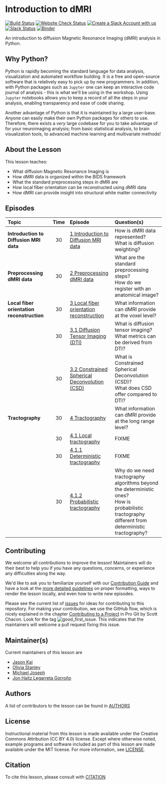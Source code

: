 # Introduction to dMRI

[![Build Status](https://github.com/carpentries-incubator/SDC-BIDS-dMRI/workflows/Build,%20test/badge.svg)](https://github.com/carpentries-incubator/SDC-BIDS-dMRI/actions?query=workflow%3A"Build%2C+test")
[![Website Check Status](https://github.com/carpentries-incubator/SDC-BIDS-dMRI/workflows/Website/badge.svg)](https://github.com/carpentries-incubator/SDC-BIDS-dMRI/actions/workflows/website.yml?query=workflow%3AWebsite)
[![Create a Slack Account with us][create_slack_svg]][slack_heroku_invite]
[![Slack Status][slack_channel_status]][slack_channel_url]
[![Binder][binder_svg]][binder_url]

An introduction to diffusion Magnetic Resonance Imaging (dMRI) analysis in
Python.

## Why Python?

Python is rapidly becoming the standard language for data analysis,
visualization and automated workflow building. It is a free and open-source
software that is relatively easy to pick up by new programmers. In addition,
with Python packages such as `Jupyter` one can keep an interactive code journal
of analysis - this is what we'll be using in the workshop. Using `Jupyter`
notebooks allows you to keep a record of all the steps in your analysis,
enabling transparency and ease of code sharing.

Another advantage of Python is that it is maintained by a large user-base.
Anyone can easily make their own Python packages for others to use. Therefore,
there exists a *very* large codebase for you to take advantage of for your
neuroimaging analysis; from basic statistical analysis, to brain visualization
tools, to advanced machine learning and multivariate methods!

## About the Lesson

This lesson teaches:

- What diffusion Magnetic Resonance Imaging is
- How dMRI data is organized within the BIDS framework
- What the standard preprocessing steps in dMRI are
- How local fiber orientation can be reconstructed using dMRI data
- How dMRI can provide insight into structural white matter connectivity

## Episodes

| Topic | Time | Episode | Question(s)                                                                  | 
| :---- | :--: | :------ | :--------------------------------------------------------------------------- |
| **Introduction to Diffusion MRI data**      | 30   | [1 Introduction to Diffusion MRI data][episode01]        | How is dMRI data represented?<br />What is diffusion weighting?                                                | 
| **Preprocessing dMRI data**      | 30   | [2 Preprocessing dMRI data][episode02]        | What are the standard preprocessing steps?<br />How do we register with an anatomical image?                                   | 
| **Local fiber orientation reconstruction**      | 30   | [3 Local fiber orientation reconstruction][episode03]        | What information can dMRI provide at the voxel level?                        | 
|       | 30   | [3\.1 Diffusion Tensor Imaging (DTI)][episode04]        | What is diffusion tensor imaging?<br />What metrics can be derived from DTI?                                            | 
|       | 30   | [3\.2 Constrained Spherical Deconvolution (CSD)][episode05]        | What is Constrained Spherical Deconvolution (CSD)?<br />What does CSD offer compared to DTI?                           | 
| **Tractography**      | 30   | [4 Tractography][episode06]        | What information can dMRI provide at the long range level?                   | 
|       | 30   | [4\.1 Local tractography][episode07]        | FIXME                                                                        | 
|       | 30   | [4\.1.1 Deterministic tractography][episode08]        | FIXME                                                                        | 
|       | 30   | [4\.1.2 Probabilistic tractography][episode09]        | Why do we need tractography algorithms beyond the deterministic ones?<br />How is probabilistic tractography different from deterministic tractography?        | 

## Contributing

We welcome all contributions to improve the lesson! Maintainers will do their best to help you if you have any
questions, concerns, or experience any difficulties along the way.

We'd like to ask you to familiarize yourself with our [Contribution Guide](CONTRIBUTING.md) and have a look at
the [more detailed guidelines][lesson-example] on proper formatting, ways to render the lesson locally, and even
how to write new episodes.

Please see the current list of [issues][link_issues] for ideas for contributing to this
repository. For making your contribution, we use the GitHub flow, which is
nicely explained in the chapter [Contributing to a Project](https://git-scm.com/book/en/v2/GitHub-Contributing-to-a-Project) in Pro Git
by Scott Chacon.
Look for the tag ![good\_first\_issue](https://img.shields.io/badge/-good%20first%20issue-gold.svg). This indicates that the maintainers will welcome a pull request fixing this issue.

## Maintainer(s)

Current maintainers of this lesson are

- [Jason Kai][jason_kai]
- [Olivia Stanley][olivia_stanley]
- [Michael Joseph][michael_joseph]
- [Jon Haitz Legarreta Gorroño][jon_legarreta]

## Authors

A list of contributors to the lesson can be found in [AUTHORS](AUTHORS)

## License

Instructional material from this lesson is made available under the Creative
Commons Attribution (CC BY 4.0) license. Except where otherwise noted, example
programs and software included as part of this lesson are made available under
the MIT license. For more information, see [LICENSE](LICENSE.md).

## Citation

To cite this lesson, please consult with [CITATION](CITATION)

[slack_heroku_invite]: https://swc-slack-invite.herokuapp.com
[create_slack_svg]: https://img.shields.io/badge/Create_Slack_Account-The_Carpentries-071159.svg
[slack_channel_url]: https://swcarpentry.slack.com/messages/CCJBHKCHZ
[slack_channel_status]: https://img.shields.io/badge/Slack_Channel-neuroimaging-E01563.svg
[binder_url]: https://mybinder.org/v2/gh/carpentries-incubator/SDC-BIDS-dMRI/main?urlpath=lab/tree/code
[binder_svg]: https://mybinder.org/badge_logo.svg
[episode01]: https://carpentries-incubator.github.io/SDC-BIDS-dMRI/introduction/index.html
[episode02]: https://carpentries-incubator.github.io/SDC-BIDS-dMRI/preprocessing/index.html
[episode03]: https://carpentries-incubator.github.io/SDC-BIDS-dMRI/local_orientation_reconstruction/index.html
[episode04]: https://carpentries-incubator.github.io/SDC-BIDS-dMRI/diffusion_tensor_imaging/index.html
[episode05]: https://carpentries-incubator.github.io/SDC-BIDS-dMRI/constrained_spherical_deconvolution/index.html
[episode06]: https://carpentries-incubator.github.io/SDC-BIDS-dMRI/tractography/index.html
[episode07]: https://carpentries-incubator.github.io/SDC-BIDS-dMRI/local_tractography/index.html
[episode08]: https://carpentries-incubator.github.io/SDC-BIDS-dMRI/deterministic_tractography/index.html
[episode09]: https://carpentries-incubator.github.io/SDC-BIDS-dMRI/probabilistic_tractography/index.html
[lesson-example]: https://carpentries.github.io/lesson-example
[link_issues]: https://github.com/conp-pcno-training/SDC-BIDS-dMRI/issues
[jason_kai]: https://github.com/kaitj
[olivia_stanley]: https://github.com/ostanley
[michael_joseph]: https://github.com/josephmje
[jon_legarreta]: https://github.com/jhlegarreta




